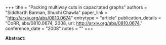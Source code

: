 +++
title = "Packing multiway cuts in capacitated graphs"
authors = "Siddharth Barman, Shuchi Chawla"
paper_link = "http://arxiv.org/abs/0810.0674"
entrytype = "article"
publication_details = "CoRR, abs/0810.0674, 2008, url: <a href='http://arxiv.org/abs/0810.0674' target='_blank'>http://arxiv.org/abs/0810.0674</a>."
conference_date = "2008"
notes = ""
+++

<b>Abstract:</b>

